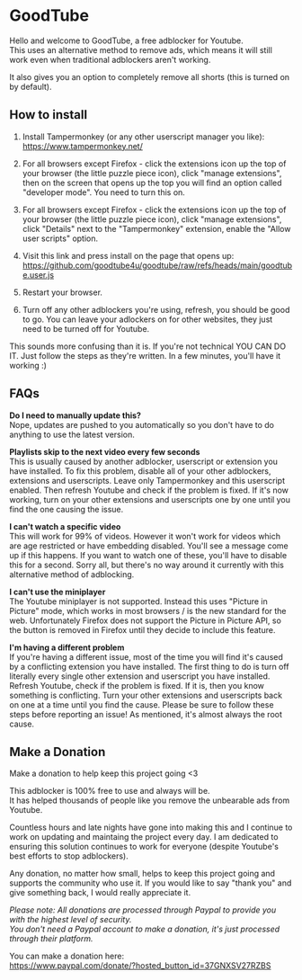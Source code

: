 # GoodTube
Hello and welcome to GoodTube, a free adblocker for Youtube.<br>
This uses an alternative method to remove ads, which means it will still work even when traditional adblockers aren't working.

It also gives you an option to completely remove all shorts (this is turned on by default).

## How to install
1. Install Tampermonkey (or any other userscript manager you like):<br>
https://www.tampermonkey.net/

2. For all browsers except Firefox - click the extensions icon up the top of your browser (the little puzzle piece icon), click "manage extensions", then on the screen that opens up the top you will find an option called "developer mode". You need to turn this on.

3. For all browsers except Firefox - click the extensions icon up the top of your browser (the little puzzle piece icon), click "manage extensions", click "Details" next to the "Tampermonkey" extension, enable the "Allow user scripts" option.

3. Visit this link and press install on the page that opens up:<br>
https://github.com/goodtube4u/goodtube/raw/refs/heads/main/goodtube.user.js

4. Restart your browser.

5. Turn off any other adblockers you're using, refresh, you should be good to go. You can leave your adlockers on for other websites, they just need to be turned off for Youtube.

This sounds more confusing than it is. If you're not technical YOU CAN DO IT. Just follow the steps as they're written. In a few minutes, you'll have it working :)


## FAQs
**Do I need to manually update this?**<br>
Nope, updates are pushed to you automatically so you don't have to do anything to use the latest version.

**Playlists skip to the next video every few seconds**<br>
This is usually caused by another adblocker, userscript or extension you have installed. To fix this problem, disable all of your other adblockers, extensions and userscripts. Leave only Tampermonkey and this userscript enabled. Then refresh Youtube and check if the problem is fixed. If it's now working, turn on your other extensions and userscripts one by one until you find the one causing the issue.

**I can't watch a specific video**<br>
This will work for 99% of videos. However it won't work for videos which are age restricted or have embedding disabled. You'll see a message come up if this happens. If you want to watch one of these, you'll have to disable this for a second. Sorry all, but there's no way around it currently with this alternative method of adblocking.

**I can't use the miniplayer**<br>
The Youtube miniplayer is not supported. Instead this uses "Picture in Picture" mode, which works in most browsers / is the new standard for the web. Unfortunately Firefox does not support the Picture in Picture API, so the button is removed in Firefox until they decide to include this feature.

**I'm having a different problem**<br>
If you're having a different issue, most of the time you will find it's caused by a conflicting extension you have installed. The first thing to do is turn off literally every single other extension and userscript you have installed. Refresh Youtube, check if the problem is fixed. If it is, then you know something is conflicting. Turn your other extensions and userscripts back on one at a time until you find the cause. Please be sure to follow these steps before reporting an issue! As mentioned, it's almost always the root cause.


## Make a Donation
Make a donation to help keep this project going <3

This adblocker is 100% free to use and always will be.<br>
It has helped thousands of people like you remove the unbearable ads from Youtube.

Countless hours and late nights have gone into making this and I continue to work on updating and maintaing the project every day. I am dedicated to ensuring this solution continues to work for everyone (despite Youtube's best efforts to stop adblockers).

Any donation, no matter how small, helps to keep this project going and supports the community who use it. If you would like to say "thank you" and give something back, I would really appreciate it.

*Please note: All donations are processed through Paypal to provide you with the highest level of security.<br>
You don't need a Paypal account to make a donation, it's just processed through their platform.*

You can make a donation here:<br>
https://www.paypal.com/donate/?hosted_button_id=37GNXSV27RZBS
